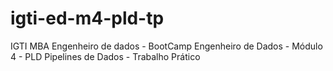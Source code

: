 # igti-ed-m4-pld-tp
IGTI MBA  Engenheiro de dados - BootCamp Engenheiro de Dados - Módulo 4 - PLD Pipelines de Dados - Trabalho Prático

